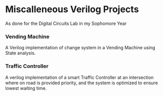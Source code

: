 # Miscalleneous Verilog Projects
As done for the Digital Circuits Lab in my Sophomore Year

### Vending Machine
A Verilog implementation of change system in a Vending Machine using State analysis.

### Traffic Controller
A verilog implementation of a smart Traffic Controller at an intersection where on road is provided priority, and the system is optimized to ensure lowest waiting time.
